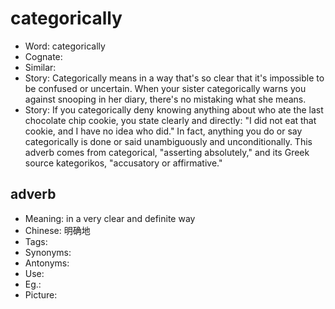 # categorically

- Word: categorically
- Cognate: 
- Similar: 
- Story: Categorically means in a way that's so clear that it's impossible to be confused or uncertain. When your sister categorically warns you against snooping in her diary, there's no mistaking what she means.
- Story: If you categorically deny knowing anything about who ate the last chocolate chip cookie, you state clearly and directly: "I did not eat that cookie, and I have no idea who did." In fact, anything you do or say categorically is done or said unambiguously and unconditionally. This adverb comes from categorical, "asserting absolutely," and its Greek source kategorikos, "accusatory or affirmative."

## adverb

- Meaning: in a very clear and definite way
- Chinese: 明确地
- Tags: 
- Synonyms: 
- Antonyms: 
- Use: 
- Eg.: 
- Picture: 

